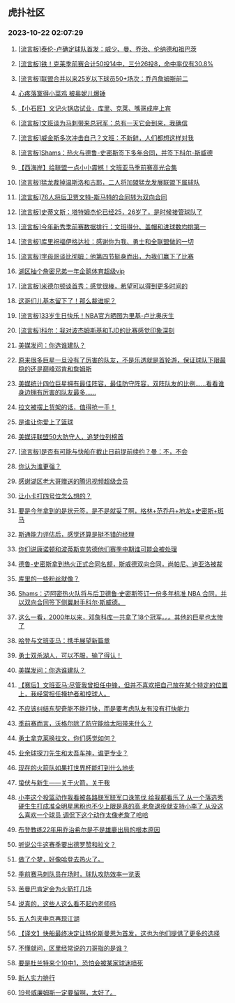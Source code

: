 ## 虎扑社区 
### 2023-10-22 02:07:29

1. [[流言板]泰伦-卢确定球队首发：威少、曼、乔治、伦纳德和祖巴茨](https://bbs.hupu.com/622571495.html)

2. [[流言板]铁！克莱季前赛合计50投14中，三分26投8，命中率仅有30.8%](https://bbs.hupu.com/622568302.html)

3. [[流言板]联盟合并以来25岁以下球员50+场次：乔丹詹姆斯前二](https://bbs.hupu.com/622568711.html)

4. [心疼落寞得小菜鸡 被奥妮儿爆锤](https://bbs.hupu.com/622567353.html)

5. [【小石匠】文记火锅店试业，库里、克莱、嘴哥成座上宾](https://bbs.hupu.com/622566237.html)

6. [[流言板]文班谈为马刺带来总冠军：总有一天它会到来，我确信](https://bbs.hupu.com/622571563.html)

7. [[流言板]威金斯多次冲击自己？文班：不新鲜，人们都想这样对我](https://bbs.hupu.com/622564833.html)

8. [[流言板]Shams：热火与德鲁-史密斯签下多年合同，并签下科尔-斯威德](https://bbs.hupu.com/622571660.html)

9. [【西海岸】给联盟一点小小震撼！文班亚马季前赛高光合集](https://bbs.hupu.com/622564684.html)

10. [[流言板]猛龙裁掉温斯洛和古耶，二人将加盟猛龙发展联盟下属球队](https://bbs.hupu.com/622568638.html)

11. [[流言板]76人将后卫贾文特-斯马特的合同转为双向合同](https://bbs.hupu.com/622570765.html)

12. [[流言板]史蒂文斯：塔特姆杰伦已经25，26岁了，是时候接管球队了](https://bbs.hupu.com/622565477.html)

13. [[流言板]今年新秀季前赛数据排行：文班得分、盖帽和进球数均排第一](https://bbs.hupu.com/622571657.html)

14. [[流言板]库里祝福伊格达拉：感谢你为我、勇士和全联盟做的一切](https://bbs.hupu.com/622565208.html)

15. [[流言板]字母哥谈比彻姆：他第四节挺身而出，为我们赢下了比赛](https://bbs.hupu.com/622571354.html)

16. [湖区抽个詹密兄弟一年企鹅体育超级vip](https://bbs.hupu.com/622570389.html)

17. [[流言板]米德尔顿谈首秀：感觉很棒，希望可以得到更多时间的](https://bbs.hupu.com/622571306.html)

18. [这哥们儿基本留下了！那么裁谁呢？](https://bbs.hupu.com/622568029.html)

19. [[流言板]33岁生日快乐！NBA官方晒图为里基-卢比奥庆生](https://bbs.hupu.com/622568776.html)

20. [[流言板]科尔：我对波杰姆斯基和TJD的比赛感觉印象深刻](https://bbs.hupu.com/622566097.html)

21. [美媒发问：你选谁建队？](https://bbs.hupu.com/622570209.html)

22. [原来很多巨星一旦没有了厉害的队友，不是乐透就是首轮游，保证球队下限最稳的还是巅峰邓肯和詹姆斯](https://bbs.hupu.com/622570536.html)

23. [美媒统计四位巨星拥有最佳阵容，最佳防守阵容，双阵队友的比例……看看谁身边拥有厉害的队友最多……](https://bbs.hupu.com/622570817.html)

24. [拉文被摆上货架的话，值得抢一手！](https://bbs.hupu.com/622571054.html)

25. [是谁让你爱上了篮球](https://bbs.hupu.com/622570217.html)

26. [美媒评联盟50大防守人，追梦位列榜首](https://bbs.hupu.com/622570226.html)

27. [[流言板]是否有可能与快船在截止日前提前续约？曼：不，不会](https://bbs.hupu.com/622572179.html)

28. [你认为谁更强？](https://bbs.hupu.com/622570646.html)

29. [感谢湖区老大哥赠送的腾讯视频超级会员](https://bbs.hupu.com/622570963.html)

30. [让小卡打四号位怎么想的？](https://bbs.hupu.com/622571642.html)

31. [要是今年拿到的是状元签，是不是就妥了啊，格林+范乔丹+地龙+史密斯+斑马](https://bbs.hupu.com/622571644.html)

32. [斯通能力评估后，感觉还算是挺不错的经理](https://bbs.hupu.com/622570279.html)

33. [你们说康诺顿和波蒂斯克劳德他们赛季中期谁可能会被处理](https://bbs.hupu.com/622571182.html)

34. [德鲁-史密斯拿到热火正式合同名额，斯威德双向合同，尚帕尼、迪亚洛被裁](https://bbs.hupu.com/622571554.html)

35. [库里的一些粉丝就像？](https://bbs.hupu.com/622571558.html)

36. [Shams：迈阿密热火队将与后卫德鲁·史密斯签订一份多年标准 NBA 合同，并以双向合同签下侧翼射手科尔·斯威德。 ​​​](https://bbs.hupu.com/622571602.html)

37. [这么一看，2000年以来，邓詹科库一共拿了18个冠军。。。其他的巨星也太惨了](https://bbs.hupu.com/622571531.html)

38. [哈登与文班亚马：携手展望新篇章](https://bbs.hupu.com/622571008.html)

39. [勇士双杀湖人，可以不服，输了得认！](https://bbs.hupu.com/622571760.html)

40. [美媒发问：你选谁建队？](https://bbs.hupu.com/622570214.html)

41. [【赛后】文班亚马:尽管我曾担任中锋，但并不喜欢把自己放在某个特定的位置上，我经常担任掩护者和控球人。](https://bbs.hupu.com/622570966.html)

42. [不应该纠结东契奇能不能打快，而是要考虑队友有没有打快能力](https://bbs.hupu.com/622569917.html)

43. [季前赛而言，沃格尔除了防守能给太阳带来什么？](https://bbs.hupu.com/622570348.html)

44. [勇士拿克莱换拉文，你们感觉如何？](https://bbs.hupu.com/622571244.html)

45. [业余球探刀先生和太吾车神，谁更专业？](https://bbs.hupu.com/622571582.html)

46. [现在的火箭队如果打世界杯能打到什么地步](https://bbs.hupu.com/622570529.html)

47. [蛰伏与新生——关于火箭，关于我](https://bbs.hupu.com/622568164.html)

48. [小李这个投篮动作我看被各路联军联军口诛笔伐 给我都看乐了  从一个落选秀硬生生打成准全明星黑粉也不少上限是真的高 老詹退役就支持小李了 从没这么喜欢一个球员 调侃下这个动作太像老詹了哈哈](https://bbs.hupu.com/622570540.html)

49. [布登教练22年用乔治希尔是不是雄鹿出局的根本原因](https://bbs.hupu.com/622570914.html)

50. [听说公牛这赛季要出德罗赞和拉文？](https://bbs.hupu.com/622571126.html)

51. [做了个梦，好像哈登去热火了。](https://bbs.hupu.com/622571328.html)

52. [季前赛马刺队员在场时，球队攻防效率一览表](https://bbs.hupu.com/622569221.html)

53. [苦曼巴肯定会为火箭打几场](https://bbs.hupu.com/622570231.html)

54. [说真的，这些人这么看不起约老师吗](https://bbs.hupu.com/622570270.html)

55. [五人包夹申京再现江湖](https://bbs.hupu.com/622568868.html)

56. [【译文】快船最终决定让特伦斯曼恩为首发，这也为他们提供了更多的选择](https://bbs.hupu.com/622570438.html)

57. [不懂就问，区里经常说的刀哥指的是谁？](https://bbs.hupu.com/622570309.html)

58. [要是杜兰特来个10中1，恐怕会被某家球迷喷死](https://bbs.hupu.com/622570921.html)

59. [新人实力排行](https://bbs.hupu.com/622571491.html)

60. [19号威廉姆斯一定要留啊，太好了。](https://bbs.hupu.com/622569064.html)

